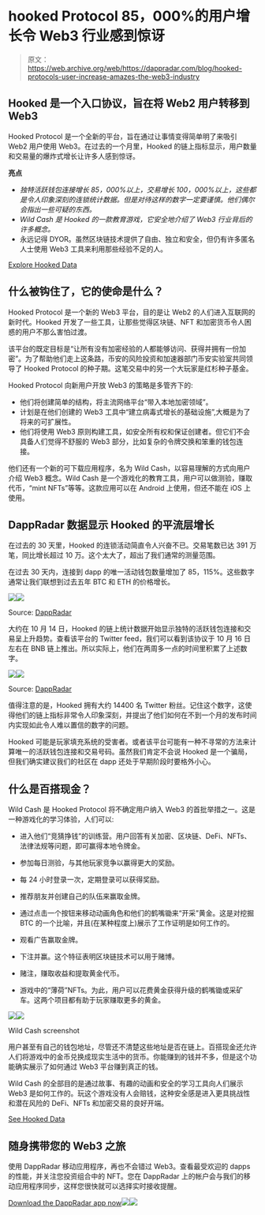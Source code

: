 # hooked Protocol 85，000%的用户增长令 Web3 行业感到惊讶

> 原文：<https://web.archive.org/web/https://dappradar.com/blog/hooked-protocols-user-increase-amazes-the-web3-industry>

## Hooked 是一个入口协议，旨在将 Web2 用户转移到 Web3

Hooked Protocol 是一个全新的平台，旨在通过让事情变得简单明了来吸引 Web2 用户使用 Web3。在过去的一个月里，Hooked 的链上指标显示，用户数量和交易量的爆炸式增长让许多人感到惊讶。

**亮点**

*   *独特活跃钱包连接增长 85，000%以上，交易增长 100，000%以上，这些都是令人印象深刻的连锁统计数据。但是对待这样的数字一定要谨慎。他们偶尔会指出一些可疑的东西。*
*   *Wild Cash 是 Hooked 的一款教育游戏，它安全地介绍了 Web3 行业背后的许多概念。*
*   永远记得 DYOR。虽然区块链技术提供了自由、独立和安全，但仍有许多匿名人士使用 Web3 工具来利用那些经验不足的人。

[Explore Hooked Data](https://web.archive.org/web/20221130144108/https://dappradar.com/binance-smart-chain/social/hooked)

## 什么被钩住了，它的使命是什么？

Hooked Protocol 是一个新的 Web3 平台，目的是让 Web2 的人们进入互联网的新时代。Hooked 开发了一些工具，让那些觉得区块链、NFT 和加密货币令人困惑的用户不那么害怕过渡。

该平台的既定目标是“让所有没有加密经验的人都能够访问、获得并拥有一份加密”。为了帮助他们走上这条路，币安的风险投资和加速器部门币安实验室共同领导了 Hooked Protocol 的种子期。这笔交易中的另一个大玩家是红杉种子基金。

Hooked Protocol 向新用户开放 Web3 的策略是多管齐下的:

*   他们将创建简单的结构，将主流网络平台“带入本地加密领域”。
*   计划是在他们创建的 Web3 工具中“建立病毒式增长的基础设施”,大概是为了将来的可扩展性。
*   他们将使用 Web3 原则构建工具，如安全所有权和保证创建者。但它们不会具备人们觉得不舒服的 Web3 部分，比如复杂的令牌交换和笨重的钱包连接。

他们还有一个新的可下载应用程序，名为 Wild Cash，以容易理解的方式向用户介绍 Web3 概念。Wild Cash 是一个游戏化的教育工具，用户可以做测验，赚取代币，“mint NFTs”等等。这款应用可以在 Android 上使用，但还不能在 iOS 上使用。

## DappRadar 数据显示 Hooked 的平流层增长

在过去的 30 天里，Hooked 的连锁活动简直令人兴奋不已。交易笔数已达 391 万笔，同比增长超过 10 万。这个太大了，超出了我们通常的测量范围。

在过去 30 天内，连接到 dapp 的唯一活动钱包数量增加了 85，115%。这些数字通常让我们联想到过去五年 BTC 和 ETH 的价格增长。

![](img/a57d1e4923996be69edf0bd0c6e28b22.png)![](img/51283e3e4e623e5e0926f2d0bdf0a12d.png)

Source: [Dapp](https://web.archive.org/web/20221130144108/https://dappradar.com/binance-smart-chain/social/hooked)[R](https://web.archive.org/web/20221130144108/https://dappradar.com/binance-smart-chain/social/hooked)[adar](https://web.archive.org/web/20221130144108/https://dappradar.com/binance-smart-chain/social/hooked)

大约在 10 月 14 日，Hooked 的链上统计数据开始显示独特的活跃钱包连接和交易呈上升趋势。查看该平台的 Twitter feed，我们可以看到该协议于 10 月 16 日左右在 BNB 链上推出。所以实际上，他们在两周多一点的时间里积累了上述数字。

![](img/31425822900a1d7491a5929463b9a87d.png)![](img/2d6bb030ffcf4a899998c95aeba31684.png)

Source: [DappRadar](https://web.archive.org/web/20221130144108/https://dappradar.com/binance-smart-chain/social/hooked)

值得注意的是，Hooked 拥有大约 14400 名 Twitter 粉丝。记住这个数字，这使得他们的链上指标非常令人印象深刻，并提出了他们如何在不到一个月的发布时间内实现如此令人难以置信的数字的问题。

Hooked 可能是玩家填充系统的受害者。或者该平台可能有一种不寻常的方法来计算唯一的活跃钱包连接和交易号码。虽然我们肯定不会说 Hooked 是一个骗局，但我们确实建议我们的社区在 dapp 还处于早期阶段时要格外小心。

## 什么是百搭现金？

Wild Cash 是 Hooked Protocol 将不确定用户纳入 Web3 的首批举措之一。这是一种游戏化的学习体验，人们可以:

*   进入他们“竞猜挣钱”的训练营。用户回答有关加密、区块链、DeFi、NFTs、法律法规等问题，即可赢得本地令牌金。

*   参加每日测验，与其他玩家竞争以赢得更大的奖励。

*   每 24 小时登录一次，定期登录可以获得奖励。

*   推荐朋友并创建自己的队伍来赢取金牌。

*   通过点击一个按钮来移动动画角色和他们的鹤嘴锄来“开采”黄金。这是对挖掘 BTC 的一个比喻，并且(在某种程度上)展示了工作证明是如何工作的。

*   观看广告赢取金牌。

*   下注并赢。这个特征表明区块链技术可以用于赌博。

*   赌注，赚取收益和提取黄金代币。

*   游戏中的“薄荷”NFTs。为此，用户可以花费黄金获得升级的鹤嘴锄或采矿车。这两个项目都有助于玩家赚取更多的黄金。

![](img/3a65d69d48b4a2a1b5280895d55a8692.png)![](img/b87d343b72f7353e995f0b80d242c380.png)

Wild Cash screenshot

用户甚至有自己的钱包地址，尽管还不清楚这些地址是否在链上。百搭现金还允许人们将游戏中的金币兑换成现实生活中的货币。你能赚到的钱并不多，但是这个功能确实展示了如何通过 Web3 平台赚到真正的钱。

Wild Cash 的全部目的是通过故事、有趣的动画和安全的学习工具向人们展示 Web3 是如何工作的。玩这个游戏没有人会赔钱，这种安全感是进入更具挑战性和潜在风险的 DeFi、NFTs 和加密交易的良好开端。

[See Hooked Data](https://web.archive.org/web/20221130144108/https://dappradar.com/binance-smart-chain/social/hooked)

## 随身携带您的 Web3 之旅

使用 DappRadar 移动应用程序，再也不会错过 Web3。查看最受欢迎的 dapps 的性能，并关注您投资组合中的 NFT。您在 DappRadar 上的帐户会与我们的移动应用程序同步，这样您很快就可以选择实时接收提醒。

[Download the DappRadar app now](https://web.archive.org/web/20221130144108/https://dappradar.app.link/blog)[](https://web.archive.org/web/20221130144108/https://play.google.com/store/apps/details?id=com.portfolio.dappradar)[![](img/a3634373d68930c5d4e8a7fce618f91f.png)<picture>![](img/5777503abb11598a1544aa5ec565ff2a.png)</picture>](https://web.archive.org/web/20221130144108/https://play.google.com/store/apps/details?id=com.portfolio.dappradar)